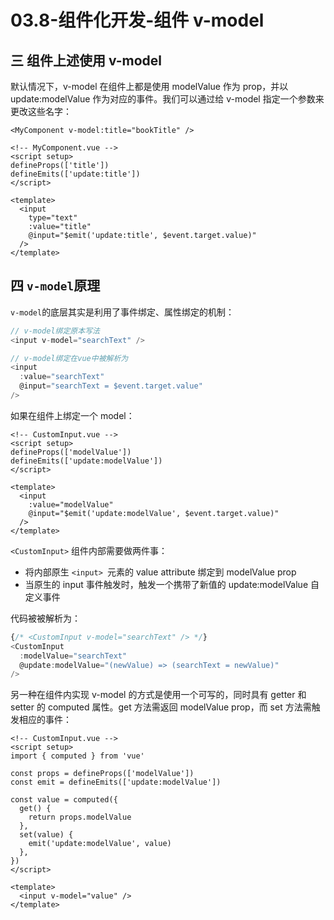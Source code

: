 # 03.8-组件化开发-组件 v-model

## 三 组件上述使用 v-model

默认情况下，v-model 在组件上都是使用 modelValue 作为 prop，并以 update:modelValue 作为对应的事件。我们可以通过给 v-model 指定一个参数来更改这些名字：

```vue
<MyComponent v-model:title="bookTitle" />

<!-- MyComponent.vue -->
<script setup>
defineProps(['title'])
defineEmits(['update:title'])
</script>

<template>
  <input
    type="text"
    :value="title"
    @input="$emit('update:title', $event.target.value)"
  />
</template>
```

## 四 `v-model`原理

`v-model`的底层其实是利用了事件绑定、属性绑定的机制：

```js
// v-model绑定原本写法
<input v-model="searchText" />

// v-model绑定在vue中被解析为
<input
  :value="searchText"
  @input="searchText = $event.target.value"
/>
```

如果在组件上绑定一个 model：

```vue
<!-- CustomInput.vue -->
<script setup>
defineProps(['modelValue'])
defineEmits(['update:modelValue'])
</script>

<template>
  <input
    :value="modelValue"
    @input="$emit('update:modelValue', $event.target.value)"
  />
</template>
```

`<CustomInput>` 组件内部需要做两件事：

- 将内部原生 `<input> `元素的 value attribute 绑定到 modelValue prop
- 当原生的 input 事件触发时，触发一个携带了新值的 update:modelValue 自定义事件

代码被被解析为：

```js
{/* <CustomInput v-model="searchText" /> */}
<CustomInput
  :modelValue="searchText"
  @update:modelValue="(newValue) => (searchText = newValue)"
/>
```

另一种在组件内实现 v-model 的方式是使用一个可写的，同时具有 getter 和 setter 的 computed 属性。get 方法需返回 modelValue prop，而 set 方法需触发相应的事件：

```vue
<!-- CustomInput.vue -->
<script setup>
import { computed } from 'vue'

const props = defineProps(['modelValue'])
const emit = defineEmits(['update:modelValue'])

const value = computed({
  get() {
    return props.modelValue
  },
  set(value) {
    emit('update:modelValue', value)
  },
})
</script>

<template>
  <input v-model="value" />
</template>
```
